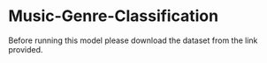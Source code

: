 # Music-Genre-Classification
Before running this model please download the dataset from the link provided.

